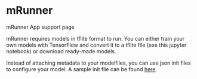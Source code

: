 # mRunner
mRunner App support page

mRunner requires models in tflite format to run. You can either train your own models with TensorFlow and convert it to a tflite file (see this jupyter notebook) or download ready-made models.

Instead of attaching metadata to your modelfiles, you can use json init files to configure your model. A sample init file can be found [here](sampleInit.json).
